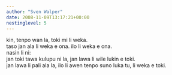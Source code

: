 ```yaml
---
author: "Sven Walper"
date: 2008-11-09T13:17:21+00:00
nestinglevel: 5
---
```

kin, tenpo wan la, toki mi li weka.  
taso jan ala li weka e ona. ilo li weka e ona.  
nasin li ni:  
jan toki tawa kulupu ni la, jan lawa li wile lukin e toki.  
jan lawa li pali ala la, ilo li awen tenpo suno luka tu, li weka e toki.